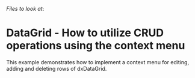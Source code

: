 <!-- default file list -->
*Files to look at*:

<!-- default file list end -->
# DataGrid - How to utilize CRUD operations using the context menu


This example demonstrates how to implement a context menu for editing, adding and deleting rows of dxDataGrid.

<br/>


